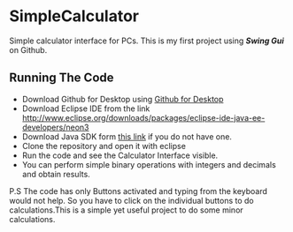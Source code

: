 # SimpleCalculator
Simple calculator interface for PCs.
This is my first project using **_Swing Gui_** on Github.
## Running The Code
- Download Github for Desktop using [Github for Desktop](https://desktop.github.com/)
- Download Eclipse IDE from the link http://www.eclipse.org/downloads/packages/eclipse-ide-java-ee-developers/neon3
- Download Java SDK form [this link](http://www.oracle.com/technetwork/java/javase/downloads/index.html) if you do not have one.
 - Clone the repository and open it with eclipse
 - Run the code and see the Calculator Interface visible.
 - You can perform simple binary operations with integers and decimals and obtain results.
 
P.S The code has only Buttons activated and typing from the keyboard would not help. So you have to click on the individual buttons to do 
calculations.This is a simple yet useful project to do some minor calculations.
 
 
